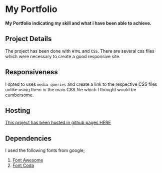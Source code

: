# My Portfolio
**My Portfolio indicating my skill and what i have been able to achieve.**
## Project Details
The project has been done with `HTML` and `CSS`. There are several css files which were necessary to create a good responsive site.
## Responsiveness
I opted to uses `media queries` and create a link to the respective CSS files unlike using them in the main CSS file which I thought would be cumbersome.
## Hosting
[This project has been hosted in github pages HERE]( https://wekesa931.github.io/Memory-Game/)
## Dependencies
I used the following fonts from google;
1. [Font Awesome]( https://maxcdn.bootstrapcdn.com/font-awesome/4.6.1/css/font-awesome.min.css)
2. [Font Coda]( https://fonts.googleapis.com/css?family=Coda)
